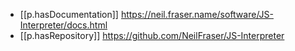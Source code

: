 
- [[p.hasDocumentation]] https://neil.fraser.name/software/JS-Interpreter/docs.html
- [[p.hasRepository]] https://github.com/NeilFraser/JS-Interpreter